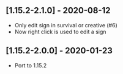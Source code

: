 ## [1.15.2-2.1.0] - 2020-08-12
* Only edit sign in survival or creative (#6)
* Now right click is used to edit a sign

## [1.15.2-2.0.0] - 2020-01-23
- Port to 1.15.2

